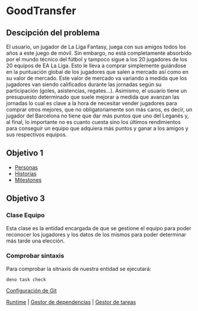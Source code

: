 # GoodTransfer

## Descipción del problema

El usuario, un jugador de La Liga Fantasy, juega con sus amigos todos los años a este juego de móvil. Sin embargo, no está completamente absorbido por el mundo técnico del fútbol y tampoco sigue a los 20 jugadores de los 20 equipos de EA La Liga. Esto le lleva a comprar simplemente guiándose en la puntuación global de los jugadores que salen a mercado así como en su valor de mercado. Este valor de mercado va variando a medida que los jugadores van siendo calificados durante las jornadas según su participación (goles, asistencias, regates...). Asimismo, el usuario tiene un presupuesto determinado que suele mejorar a medida que avanzan las jornadas lo cual es clave a la hora de necesitar vender jugadores para comprar otros mejores, que no obligatoriamente son más caros, es decir, un jugador del Barcelona no tiene que dar más puntos que uno del Leganés y, al final, lo importante no es cuanto cuesta sino los últimos rendimientos para conseguir un equipo que adquiera más puntos y ganar a los amigos y sus respectivos equipos.

## Objetivo 1

- [Personas](Docs/Personas.md)
- [Historias](Docs/Historias.md)
- [Milestones](Docs/Milestones.md)

## Objetivo 3

### Clase Equipo

Esta clase es la entidad encargada de que se gestione el equipo para poder reconocer 
los jugadores y los datos de los mismos para poder determinar más tarde una elección.

### Comprobar sintaxis

Para comprobar la sitnaxis de nuestra entidad se ejecutará:
``` 
deno task check
```

[Configuración de Git](Docs/ControlGitHub.png)

[Runtime](Docs/runtime.md) |
[Gestor de dependencias](Docs/gestor_dependencias.md) | 
[Gestor de tareas](Docs/gestor_tareas.md)